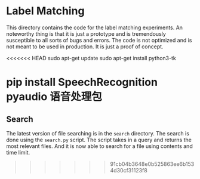 # Label Matching

This directory contains the code for the label matching experiments. An noteworthy thing is that it is just a prototype and is tremendously susceptible to all sorts of bugs and errors. The code is not optimized and is not meant to be used in production. It is just a proof of concept.

<<<<<<< HEAD
sudo apt-get update
sudo apt-get install python3-tk


pip install SpeechRecognition pyaudio   语音处理包
=======
## Search

The latest version of file searching is in the `search` directory. The search is done using the `search.py` script. The script takes in a query and returns the most relevant files. And it is now able to search for a file using contents and time limit.
>>>>>>> 91cb04b3648e0b525863ee6b1534d30cf31123f8
